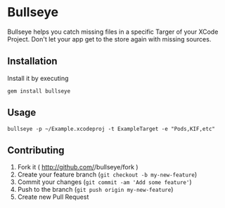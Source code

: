 # Bullseye

Bullseye helps you catch missing files in a specific Targer of your XCode Project. Don't let your app get to the store again with missing sources.

## Installation

Install it by executing

    gem install bullseye

## Usage

`bullseye -p ~/Example.xcodeproj -t ExampleTarget -e "Pods,KIF,etc"`

## Contributing

1. Fork it ( http://github.com/<my-github-username>/bullseye/fork )
2. Create your feature branch (`git checkout -b my-new-feature`)
3. Commit your changes (`git commit -am 'Add some feature'`)
4. Push to the branch (`git push origin my-new-feature`)
5. Create new Pull Request

